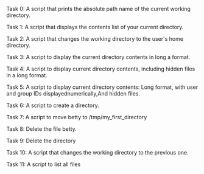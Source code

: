 Task 0: A script that prints the absolute path name of the current working directory.

Task 1: A script that displays the contents list of your current directory.

Task 2: A script that changes the working directory to the user's home directory.

Task 3: A script to display the current directory contents  in long a format.

Task 4: A script to display current directory contents, including hidden files in a long format.

Task 5: A script to display current directory contents: Long format, with user and group IDs displayednumerically,And hidden files.

Task 6: A script to create a directory.

Task 7: A script to move betty to /tmp/my_first_directory

Task 8: Delete the file betty.

Task 9: Delete the directory

Task 10: A script that changes the working directory to the previous one.

Task 11: A script to list  all files
